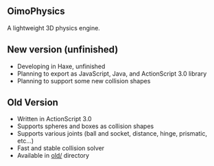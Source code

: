 OimoPhysics
---

A lightweight 3D physics engine.

## New version (unfinished)
* Developing in Haxe, unfinished
* Planning to export as JavaScript, Java, and ActionScript 3.0 library
* Planning to support some new collision shapes

## Old Version 
* Written in ActionScript 3.0
* Supports spheres and boxes as collision shapes
* Supports various joints (ball and socket, distance, hinge, prismatic, etc...)
* Fast and stable collision solver
* Available in [old/](./old) directory